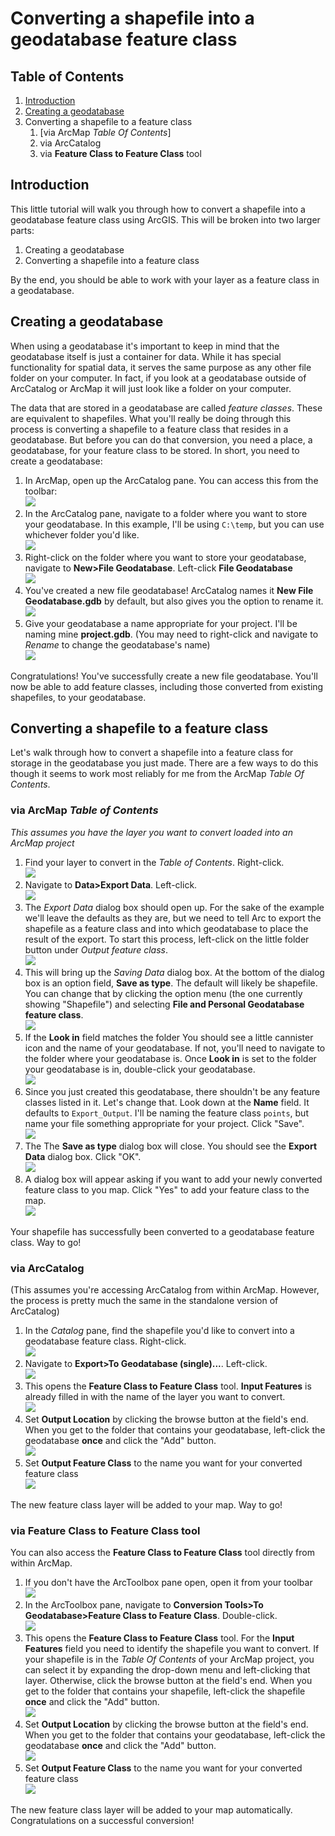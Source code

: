 # Converting a shapefile into a geodatabase feature class

## Table of Contents

1. [Introduction](Introduction)
2. [Creating a geodatabase](Creating-a-geodatabase)
3. Converting a shapefile to a feature class
	1. [via ArcMap *Table Of Contents*]
	2. via ArcCatalog
	3. via **Feature Class to Feature Class** tool

## Introduction

This little tutorial will walk you through how to convert a shapefile into a geodatabase feature class using ArcGIS. This will be broken into two larger parts:

1. Creating a geodatabase
2. Converting a shapefile into a feature class

By the end, you should be able to work with your layer as a feature class in a geodatabase.

## Creating a geodatabase

When using a geodatabase it's important to keep in mind that the geodatabase itself is just a container for data. While it has special functionality for spatial data, it serves the same purpose as any other file folder on your computer. In fact, if you look at a geodatabase outside of ArcCatalog or ArcMap it will just look like a folder on your computer.

The data that are stored in a geodatabase are called *feature classes*. These are equivalent to shapefiles. What you'll really be doing through this process is converting a shapefile to a feature class that resides in a geodatabase. But before you can do that conversion, you need a place, a geodatabase, for your feature class to be stored. In short, you need to create a geodatabase:

1. In ArcMap, open up the ArcCatalog pane. You can access this from the toolbar:<br>
![](http://i1368.photobucket.com/albums/ag172/gscplanning/shp2gdb/catalog1_zpsvqaybzkr.jpg)
2. In the ArcCatalog pane, navigate to a folder where you want to store your geodatabase. In this example, I'll be using `C:\temp`, but you can use whichever folder you'd like.<br>![](http://i1368.photobucket.com/albums/ag172/gscplanning/shp2gdb/catalog2_zpssjdt66gm.jpg)
3. Right-click on the folder where you want to store your geodatabase, navigate to **New>File Geodatabase**. Left-click **File Geodatabase**<br>![](http://i1368.photobucket.com/albums/ag172/gscplanning/shp2gdb/catalog3_zpsfuqq3n14.jpg)
4. You've created a new file geodatabase! ArcCatalog names it **New File Geodatabase.gdb** by default, but also gives you the option to rename it. <br>![](http://i1368.photobucket.com/albums/ag172/gscplanning/shp2gdb/catalog4_zpsoey15fy7.jpg)
5. Give your geodatabase a name appropriate for your project. I'll be naming mine **project.gdb**. (You may need to right-click and navigate to *Rename* to change the geodatabase's name)<br>![](http://i1368.photobucket.com/albums/ag172/gscplanning/shp2gdb/catalog5_zpswfxj2jrt.jpg)

Congratulations! You've successfully create a new file geodatabase. You'll now be able to add feature classes, including those converted from existing shapefiles, to your geodatabase.

## Converting a shapefile to a feature class

Let's walk through how to convert a shapefile into a feature class for storage in the  geodatabase you just made. There are a few ways to do this though it seems to work most reliably for me from the ArcMap *Table Of Contents*.

### via ArcMap *Table of Contents*
*This assumes you have the layer you want to convert loaded into an ArcMap project*

1. Find your layer to convert in the *Table of Contents*. Right-click.<br>![](http://i1368.photobucket.com/albums/ag172/gscplanning/shp2gdb/arcmap1_zpseajn9oel.jpg)
2. Navigate to **Data>Export Data**. Left-click.<br>![](http://i1368.photobucket.com/albums/ag172/gscplanning/shp2gdb/arcmap2_zpsb6x6gx3y.jpg)
3. The *Export Data* dialog box should open up. For the sake of the example we'll leave the defaults as they are, but we need to tell Arc to export the shapefile as a feature class and into which geodatabase to place the result of the export. To start this process, left-click on the little folder button under *Output feature class*.<br>![](http://i1368.photobucket.com/albums/ag172/gscplanning/shp2gdb/arcmap3_zpsa2zfjved.jpg)
4. This will bring up the *Saving Data* dialog box. At the bottom of the dialog box is an option field, **Save as type**. The default will likely be shapefile. You can change that by clicking the option menu (the one currently showing "Shapefile") and selecting **File and Personal Geodatabase feature class**.<br>![](http://i1368.photobucket.com/albums/ag172/gscplanning/shp2gdb/arcmap4_zpsrtzedwf1.jpg)
5. If the **Look in** field matches the folder You should see a little cannister icon and the name of your geodatabase. If not, you'll need to navigate to the folder where your geodatabase is. Once **Look in** is set to the folder your geodatabase is in, double-click your geodatabase.<br>![](http://i1368.photobucket.com/albums/ag172/gscplanning/shp2gdb/arcmap5_zpsq5grg16b.jpg)
6. Since you just created this geodatabase, there shouldn't be any feature classes listed in it. Let's change that. Look down at the **Name** field. It defaults to `Export_Output`. I'll be naming the feature class `points`, but name your file something appropriate for your project. Click "Save".<br>![](http://i1368.photobucket.com/albums/ag172/gscplanning/shp2gdb/arcmap6_zpsgmzu0xiq.jpg)
7. The The **Save as type** dialog box will close. You should see the **Export Data** dialog box. Click "OK".<br>![](http://i1368.photobucket.com/albums/ag172/gscplanning/shp2gdb/arcmap7_zpslzhjcpch.jpg)
8. A dialog box will appear asking if you want to add your newly converted feature class to you map. Click "Yes" to add your feature class to the map.<br>![](http://i1368.photobucket.com/albums/ag172/gscplanning/shp2gdb/arcmap8_zpsms74dbn8.jpg)

Your shapefile has successfully been converted to a geodatabase feature class. Way to go!

### via ArcCatalog

(This assumes you're accessing ArcCatalog from within ArcMap. However, the process is pretty much the same in the standalone version of ArcCatalog)

1. In the *Catalog* pane, find the shapefile you'd like to convert into a geodatabase feature class. Right-click.<br>![](http://i1368.photobucket.com/albums/ag172/gscplanning/shp2gdb/catalog6_zpssjubm7el.jpg)
2. Navigate to **Export>To Geodatabase (single)...**. Left-click.<br>![](http://i1368.photobucket.com/albums/ag172/gscplanning/shp2gdb/catalog7_zpsxhur8gue.jpg)
3. This opens the **Feature Class to Feature Class** tool. **Input Features** is already filled in with the name of the layer you want to convert.<br>![](http://i1368.photobucket.com/albums/ag172/gscplanning/shp2gdb/fc1_zpsqu63el7v.jpg)
4. Set **Output Location** by clicking the browse button at the field's end. When you get to the folder that contains your geodatabase, left-click the geodatabase **once** and click the "Add" button.<br>![](http://i1368.photobucket.com/albums/ag172/gscplanning/shp2gdb/fc2_zpszq5bxhsf.jpg)
5. Set **Output Feature Class** to the name you want for your converted feature class<br>![](http://i1368.photobucket.com/albums/ag172/gscplanning/shp2gdb/fc3_zpsqgzkbrts.jpg)

The new feature class layer will be added to your map. Way to go!

### via **Feature Class to Feature Class** tool

You can also access the **Feature Class to Feature Class** tool directly from within ArcMap.

1. If you don't have the ArcToolbox pane open, open it from your toolbar<br>![](http://i1368.photobucket.com/albums/ag172/gscplanning/shp2gdb/fc4_zps2fb6w7xs.jpg)
2. In the ArcToolbox pane, navigate to **Conversion Tools>To Geodatabase>Feature Class to Feature Class**. Double-click.<br>![](http://i1368.photobucket.com/albums/ag172/gscplanning/shp2gdb/fc5_zpss0qnbcmd.jpg)
3. This opens the **Feature Class to Feature Class** tool. For the **Input Features** field you need to identify the shapefile you want to convert. If your shapefile is in the *Table Of Contents* of your ArcMap project, you can select it by expanding the drop-down menu and left-clicking that layer. Otherwise, click the browse button at the field's end. When you get to the folder that contains your shapefile, left-click the shapefile **once** and click the "Add" button.<br>![](http://i1368.photobucket.com/albums/ag172/gscplanning/shp2gdb/fc8_zpslspu7lat.jpg)
4. Set **Output Location** by clicking the browse button at the field's end. When you get to the folder that contains your geodatabase, left-click the geodatabase **once** and click the "Add" button.<br>![](http://i1368.photobucket.com/albums/ag172/gscplanning/shp2gdb/fc2_zpszq5bxhsf.jpg)
5. Set **Output Feature Class** to the name you want for your converted feature class<br>![](http://i1368.photobucket.com/albums/ag172/gscplanning/shp2gdb/fc3_zpsqgzkbrts.jpg)

The new feature class layer will be added to your map automatically. Congratulations on a successful conversion!